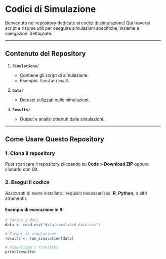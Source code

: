 # Codici di Simulazione

Benvenuto nel repository dedicato ai codici di simulazione! Qui troverai script e risorse utili per eseguire simulazioni specifiche, insieme a spiegazioni dettagliate.

---

## Contenuto del Repository

1. **`Simulations/`**
   - Contiene gli script di simulazione.
   - Esempio: `Simulations.R`

2. **`Data/`**
   - Dataset utilizzati nelle simulazioni.

3. **`Results/`**
   - Output e analisi ottenuti dalle simulazioni.

---

## Come Usare Questo Repository

### 1. Clona il repository
Puoi scaricare il repository cliccando su **Code > Download ZIP** oppure clonarlo con Git.

### 2. Esegui il codice
Assicurati di avere installato i requisiti necessari (es. **R**, **Python**, o altri strumenti).

#### Esempio di esecuzione in R:
```r
# Carica i dati
data <- read.csv("data/simulated_data.csv")

# Esegui la simulazione
results <- run_simulation(data)

# Visualizza i risultati
print(results)
